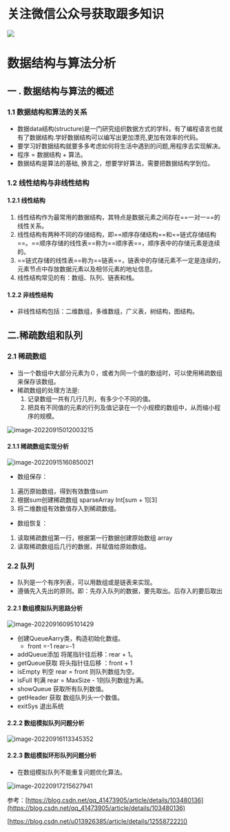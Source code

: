 # 关注微信公众号获取跟多知识

![](https://my-typroa-image.oss-cn-hangzhou.aliyuncs.com/typroaImage/%E6%89%AB%E7%A0%81_%E6%90%9C%E7%B4%A2%E8%81%94%E5%90%88%E4%BC%A0%E6%92%AD%E6%A0%B7%E5%BC%8F-%E6%A0%87%E5%87%86%E8%89%B2%E7%89%88.png)

# 数据结构与算法分析

## 一 . 数据结构与算法的概述

### 1.1 数据结构和算法的关系

- 数据data结构(structure)是一门研究组织数据方式的学科，有了编程语言也就有了数据结构.学好数据结构可以编写出更加漂亮,更加有效率的代码。
- 要学习好数据结构就要多多考虑如何将生活中遇到的问题,用程序去实现解决。
- 程序 = 数据结构 + 算法。
- 数据结构是算法的基础, 换言之，想要学好算法，需要把数据结构学到位。

### 1.2 线性结构与非线性结构

#### 1.2.1 线性结构

1. 线性结构作为最常用的数据结构，其特点是数据元素之间存在==一对一==的线性关系。
2. 线性结构有两种不同的存储结构，即==顺序存储结构==和==链式存储结构==。==顺序存储的线性表==称为==顺序表==，顺序表中的存储元素是连续的。
3. ==链式存储的线性表==称为==链表==，链表中的存储元素不一定是连续的，元素节点中存放数据元素以及相邻元素的地址信息。
4. 线性结构常见的有：数组、队列、链表和栈。

#### 1.2.2 非线性结构

- 非线性结构包括：二维数组，多维数组，广义表，树结构，图结构。

## 二.稀疏数组和队列

### 2.1 稀疏数组

- 当一个数组中大部分元素为０，或者为同一个值的数组时，可以使用稀疏数组来保存该数组。
- 稀疏数组的处理方法是:
  1. 记录数组一共有几行几列，有多少个不同的值。
  2. 把具有不同值的元素的行列及值记录在一个小规模的数组中，从而缩小程序的规模。

![image-20220915012003215](https://my-typroa-image.oss-cn-hangzhou.aliyuncs.com/typroaImage/image-20220915012003215.png)

#### 2.1.1 稀疏数组实现分析

![image-20220915160850021](https://my-typroa-image.oss-cn-hangzhou.aliyuncs.com/typroaImage/image-20220915160850021.png)

- 数组保存：

1. 遍历原始数组，得到有效数值sum
2. 根据sum创建稀疏数组 sparseArray Int\[sum + 1\]\[3\]
3. 将二维数组有效数值存入到稀疏数组。

- 数组恢复：

1. 读取稀疏数组第一行，根据第一行数据创建原始数组 array
2. 读取稀疏数组后几行的数据，并赋值给原始数组。

### 2.2 队列

- 队列是一个有序列表，可以用数组或是链表来实现。
- 遵循先入先出的原则。即：先存入队列的数据，要先取出。后存入的要后取出

#### 2.2.1 数组模拟队列思路分析

![image-20220916095101429](https://my-typroa-image.oss-cn-hangzhou.aliyuncs.com/typroaImage/image-20220916095101429.png)

- 创建QueueAarry类，构造初始化数组。
  - front =-1   rear=-1 
- addQueue添加 将尾指针往后移：rear + 1。
- getQueue获取  将头指针往后移 ：front + 1
- isEmpty 判空 rear  =  front  则队列数组为空。
- isFull 判满 rear =  MaxSize - 1则队列数组为满。
- showQueue 获取所有队列数值。
- getHeader 获取 数组队列头一个数值。
- exitSys 退出系统

#### 2.2.2 数组模拟队列问题分析

![image-20220916113345352](https://my-typroa-image.oss-cn-hangzhou.aliyuncs.com/typroaImage/image-20220916113345352.png)

#### 2.2.3 数组模拟环形队列问题分析

- 在数组模拟队列不能重复问题优化算法。

![image-20220917215627941](https://my-typroa-image.oss-cn-hangzhou.aliyuncs.com/typroaImage/image-20220917215627941.png)

参考：[https://blog.csdn.net/qq_41473905/article/details/103480136](https://blog.csdn.net/qq_41473905/article/details/103480136)

[https://blog.csdn.net/u013926385/article/details/125587222]()
